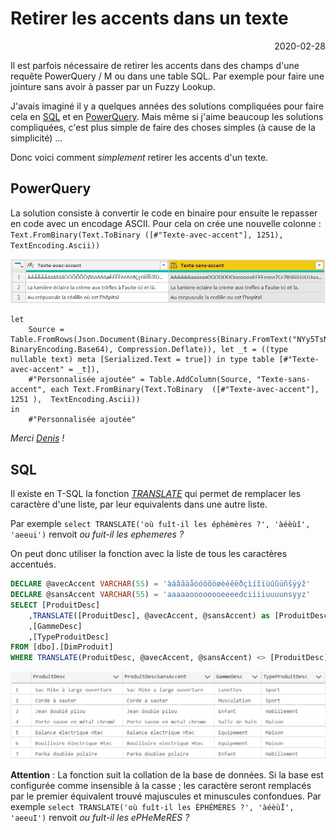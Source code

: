# Retirer les accents dans un texte

<p style="text-align: right;">2020-02-28</p>

Il est parfois nécessaire de retirer les accents dans des champs d'une requête PowerQuery / M ou dans une table SQL. Par exemple pour faire une jointure sans avoir à passer par un Fuzzy Lookup.

J'avais imaginé il y a quelques années des solutions compliquées pour faire cela en [SQL](https://1avergne.azurewebsites.net/post/2020/02/28/sql-retirer-les-accents-et-caractere-speciaux) et en [PowerQuery](https://1avergne.azurewebsites.net/post/2019/09/05/powerquery-m-retirer-les-accents). Mais même si j'aime beaucoup les solutions compliquées, c'est plus simple de faire des choses simples (à cause de la simplicité) ...

Donc voici comment _simplement_ retirer les accents d'un texte.

## PowerQuery 

La solution consiste à convertir le code en binaire pour ensuite le repasser en code avec un encodage ASCII. 
Pour cela on crée une nouvelle colonne : ```Text.FromBinary(Text.ToBinary ([#"Texte-avec-accent"], 1251), TextEncoding.Ascii))```

![image](/Images/accent-powerquery.png)

```
let
    Source = Table.FromRows(Json.Document(Binary.Decompress(Binary.FromText("NYy5TsNAFAB/5ck1QhENdXr+wLhYzCJW2ogo9kqUEIi470NchcMhbO4joAQIFKP9LwwITTPNTBgGzDBLkznmaZHR5pQzzrlgmx122SvZ54AnnunwwitdFllimRVyCq645oEFLtlklTXW2eCGW+6455AjjjmhxxvvfLDFo89823f5ou/7/jOIBsJgRIl1NUPe0EIRW2VKsUriBnlNi3LTkpY6YXUiZGJHXaUyNKzcmBYTG9GpWLLB31XV/VRF3SWxs38TinFjS5+iJzpJ//NJOnWTKhtE0Tc=", BinaryEncoding.Base64), Compression.Deflate)), let _t = ((type nullable text) meta [Serialized.Text = true]) in type table [#"Texte-avec-accent" = _t]),
    #"Personnalisée ajoutée" = Table.AddColumn(Source, "Texte-sans-accent", each Text.FromBinary(Text.ToBinary  ([#"Texte-avec-accent"], 1251 ),  TextEncoding.Ascii))
in
    #"Personnalisée ajoutée"
```

_Merci [Denis](https://stackoverflow.com/questions/71969831/power-query-how-to-remove-diacritic-accent-symbols-from-text) !_

## SQL

Il existe en T-SQL la fonction [_TRANSLATE_](https://docs.microsoft.com/fr-fr/sql/t-sql/functions/translate-transact-sql) qui permet de remplacer les caractère d'une liste, par leur equivalents dans une autre liste.

Par exemple ```select TRANSLATE('où fuît-il les éphémères ?', 'àéèùî', 'aeeui')``` renvoit _ou fuit-il les ephemeres ?_ 

On peut donc utiliser la fonction avec la liste de tous les caractères accentués.

```sql
DECLARE @avecAccent VARCHAR(55) = 'àáâãäåòóôõöøèéêëðçìíîïùúûüñšÿýž'
DECLARE @sansAccent VARCHAR(55) = 'aaaaaoooooooeeeedciiiiuuuunsyyz'
SELECT [ProduitDesc]
    ,TRANSLATE([ProduitDesc], @avecAccent, @sansAccent) as [ProduitDescSansAccent]
    ,[GammeDesc]
    ,[TypeProduitDesc]
FROM [dbo].[DimProduit]
WHERE TRANSLATE(ProduitDesc, @avecAccent, @sansAccent) <> [ProduitDesc]
```

![image](/Images/accent-sql.png)

**Attention** : La fonction suit la collation de la base de données. Si la base est configurée comme insensible à la casse ; les caractère seront remplacés par le premier équivalent trouvé majuscules et minuscules confondues. Par exemple ```select TRANSLATE('où fuît-il les ÉPHÉMÈRES ?', 'àéèùÎ', 'aeeuI')``` renvoit _ou fuIt-il les ePHeMeRES ?_ 